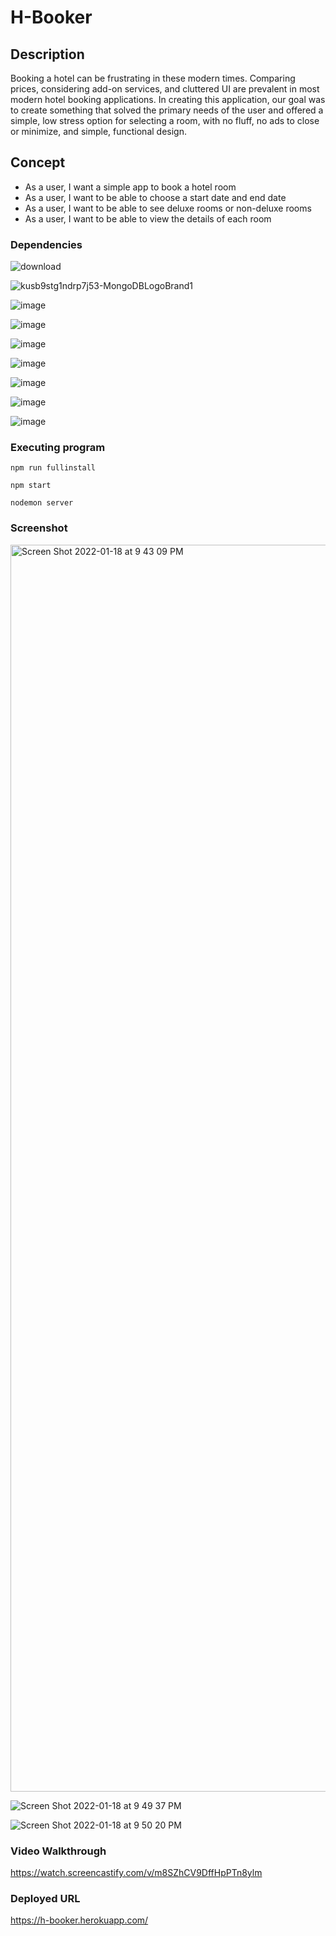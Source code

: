 # H-Booker


## Description
Booking a hotel can be frustrating in these modern times. Comparing prices, considering add-on services, and cluttered UI are prevalent in most modern hotel booking applications. In creating this application, our goal was to create something that solved the primary needs of the user and offered a simple, low stress option for selecting a room, with no fluff, no ads to close or minimize, and simple, functional design. 

## Concept

* As a user, I want a simple app to book a hotel room
* As a user, I want to be able to choose a start date and end date
* As a user, I want to be able to see deluxe rooms or non-deluxe rooms
* As a user, I want to be able to view the details of each room


### Dependencies
 
![download](https://user-images.githubusercontent.com/29662632/150061774-638b5c01-040c-4037-9064-28f6878c3eea.png)

![kusb9stg1ndrp7j53-MongoDBLogoBrand1](https://user-images.githubusercontent.com/29662632/150061929-5d2f8581-26cf-40b9-a56a-45a5d981faca.png)

![image](https://user-images.githubusercontent.com/29662632/150062889-97ad40c4-11d2-4d17-bcc0-fdfff4264677.png)

![image](https://user-images.githubusercontent.com/29662632/150062164-6a04403a-f8eb-43d4-a6bd-70689502b85b.png)

![image](https://user-images.githubusercontent.com/29662632/150062259-e769690d-b289-45a3-8c60-b6f4ab8d26a3.png)

![image](https://user-images.githubusercontent.com/29662632/150062351-19def225-3981-4e82-86ac-bbdf3a2a004d.png)

![image](https://user-images.githubusercontent.com/29662632/150062576-6e5f2432-480e-499e-83ec-a0449625a045.png)

![image](https://user-images.githubusercontent.com/29662632/150062601-019987ad-0abc-43da-9c67-2a7b89e1604b.png)

![image](https://user-images.githubusercontent.com/29662632/150062795-52da8136-6073-4196-a43c-6ed06c600533.png)





### Executing program

```
npm run fullinstall
```

```
npm start
```

```
nodemon server
```


### Screenshot
<img width="1995" alt="Screen Shot 2022-01-18 at 9 43 09 PM" src="https://user-images.githubusercontent.com/29662632/150060584-92ab239e-ebe7-496e-84ec-7bb72adc416a.png">

![Screen Shot 2022-01-18 at 9 49 37 PM](https://user-images.githubusercontent.com/29662632/150060649-d8e7a682-b8a4-4ccd-be25-650fb189bbff.png)

![Screen Shot 2022-01-18 at 9 50 20 PM](https://user-images.githubusercontent.com/29662632/150060713-b5d86df3-e3d9-4c04-b77b-a6836a6e9d6f.png)



### Video Walkthrough
https://watch.screencastify.com/v/m8SZhCV9DffHpPTn8ylm



### Deployed URL
https://h-booker.herokuapp.com/
